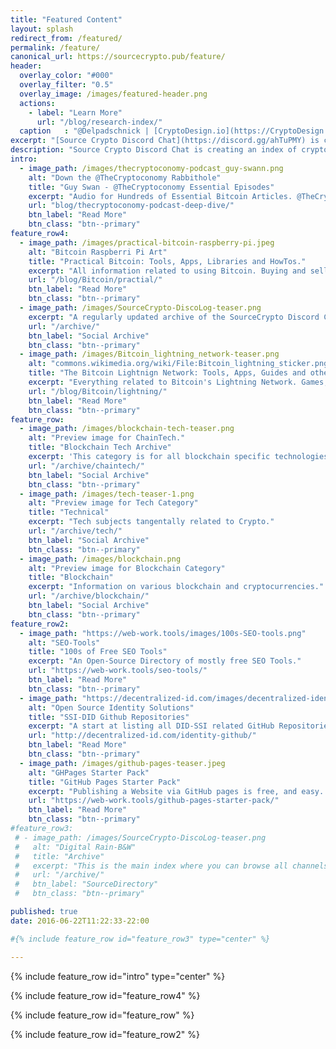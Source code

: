 ```yaml
---
title: "Featured Content"
layout: splash
redirect_from: /featured/
permalink: /feature/
canonical_url: https://sourcecrypto.pub/feature/
header:
  overlay_color: "#000"
  overlay_filter: "0.5"
  overlay_image: /images/featured-header.png
  actions:
    - label: "Learn More"
      url: "/blog/research-index/"
  caption   : "@Delpadschnick | [CryptoDesign.io](https://CryptoDesign.io)"
excerpt: "[Source Crypto Discord Chat](https://discord.gg/ahTuPMY) is creating an index of crypto knowledge. This page features some of its freshest along with team favorites."
description: "Source Crypto Discord Chat is creating an index of crypto knowledge. This page features some of its freshest content along with some team favorites."
intro:
  - image_path: /images/thecryptoconomy-podcast_guy-swann.png
    alt: "Down the @TheCryptoconomy Rabbithole"
    title: "Guy Swan - @TheCryptoconomy Essential Episodes"
    excerpt: "Audio for Hundreds of Essential Bitcoin Articles. @TheCryptoconomy - Guy Swan..... These Podcasts are essential. So I made an index of them, organized by topic."
    url: "blog/thecryptoconomy-podcast-deep-dive/"
    btn_label: "Read More"
    btn_class: "btn--primary"
feature_row4:
  - image_path: /images/practical-bitcoin-raspberry-pi.jpeg
    alt: "Bitcoin Raspberri Pi Art"
    title: "Practical Bitcoin: Tools, Apps, Libraries and HowTos."
    excerpt: "All information related to using Bitcoin. Buying and selling p2p, escrow, key signatures, proofs, payments, games, development, and more."
    url: "/blog/Bitcoin/practial/"
    btn_label: "Read More"
    btn_class: "btn--primary"
  - image_path: /images/SourceCrypto-DiscoLog-teaser.png
    excerpt: "A regularly updated archive of the SourceCrypto Discord Chat Social Curation Initiative.."
    url: "/archive/"
    btn_label: "Social Archive"
    btn_class: "btn--primary"
  - image_path: /images/Bitcoin_lightning_network-teaser.png
    alt: "commons.wikimedia.org/wiki/File:Bitcoin_lightning_sticker.png"
    title: "The Bitcoin Lightnign Network: Tools, Apps, Guides and other Information."
    excerpt: "Everything related to Bitcoin's Lightning Network. Games, Apps, Tools, Statistics and more."
    url: "/blog/Bitcoin/lightning/"
    btn_label: "Read More"
    btn_class: "btn--primary"
feature_row:
  - image_path: /images/blockchain-tech-teaser.png
    alt: "Preview image for ChainTech."
    title: "Blockchain Tech Archive"
    excerpt: 'This category is for all blockchain specific technologies.'
    url: "/archive/chaintech/"
    btn_label: "Social Archive"
    btn_class: "btn--primary"
  - image_path: /images/tech-teaser-1.png
    alt: "Preview image for Tech Category"
    title: "Technical"
    excerpt: "Tech subjects tangentally related to Crypto."
    url: "/archive/tech/"
    btn_label: "Social Archive"
    btn_class: "btn--primary"
  - image_path: /images/blockchain.png
    alt: "Preview image for Blockchain Category"
    title: "Blockchain"
    excerpt: "Information on various blockchain and cryptocurrencies."
    url: "/archive/blockchain/"
    btn_label: "Social Archive"
    btn_class: "btn--primary"
feature_row2:
  - image_path: "https://web-work.tools/images/100s-SEO-tools.png"
    alt: "SEO-Tools"
    title: "100s of Free SEO Tools"
    excerpt: "An Open-Source Directory of mostly free SEO Tools."
    url: "https://web-work.tools/seo-tools/"
    btn_label: "Read More"
    btn_class: "btn--primary"
  - image_path: "https://decentralized-id.com/images/decentralized-identity-github-repositories.png"
    alt: "Open Source Identity Solutions"
    title: "SSI-DID Github Repositories"
    excerpt: "A start at listing all DID-SSI related GitHub Repositories."
    url: "http://decentralized-id.com/identity-github/"
    btn_label: "Read More"
    btn_class: "btn--primary"
  - image_path: /images/github-pages-teaser.jpeg
    alt: "GHPages Starter Pack"
    title: "GitHub Pages Starter Pack"
    excerpt: "Publishing a Website via GitHub pages is free, and easy. Everything you need to get going in one place + extended resources."
    url: "https://web-work.tools/github-pages-starter-pack/"
    btn_label: "Read More"
    btn_class: "btn--primary"
#feature_row3:
 # - image_path: /images/SourceCrypto-DiscoLog-teaser.png
 #   alt: "Digital Rain-B&W"
 #   title: "Archive"
 #   excerpt: "This is the main index where you can browse all channels on one page."
 #   url: "/archive/"
 #   btn_label: "SourceDirectory"
 #   btn_class: "btn--primary"

published: true
date: 2016-06-22T11:22:33-22:00

#{% include feature_row id="feature_row3" type="center" %}

---
```


{% include feature_row id="intro" type="center" %}

{% include feature_row id="feature_row4"  %}

{% include feature_row id="feature_row" %}

{% include feature_row id="feature_row2" %}


